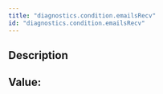 ```yaml
---
title: "diagnostics.condition.emailsRecv"
id: "diagnostics.condition.emailsRecv"
---
```

## Description



## Value: 
```

```